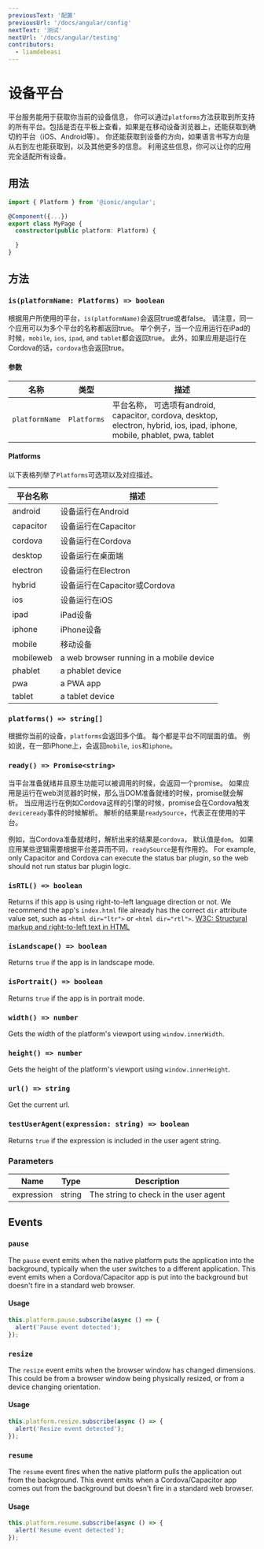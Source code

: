 ```yaml
---
previousText: '配置'
previousUrl: '/docs/angular/config'
nextText: '测试'
nextUrl: '/docs/angular/testing'
contributors:
  - liamdebeasi
---
```



# 设备平台

平台服务能用于获取你当前的设备信息， 你可以通过`platforms`方法获取到所支持的所有平台。包括是否在平板上查看，如果是在移动设备浏览器上，还能获取到确切的平台（iOS、Android等）。 你还能获取到设备的方向，如果语言书写方向是从右到左也能获取到，以及其他更多的信息。 利用这些信息，你可以让你的应用完全适配所有设备。

## 用法

```typescript
import { Platform } from '@ionic/angular';

@Component({...})
export class MyPage {
  constructor(public platform: Platform) {

  }
}
```

## 方法

### `is(platformName: Platforms) => boolean`

根据用户所使用的平台，`is(platformName)`会返回true或者false。 请注意，同一个应用可以为多个平台的名称都返回true。 举个例子，当一个应用运行在iPad的时候，`mobile`, `ios`, `ipad`, and `tablet`都会返回true。 此外，如果应用是运行在Cordova的话，`cordova`也会返回true。

#### 参数

| 名称             | 类型          | 描述                                                                                                                |
| -------------- | ----------- | ----------------------------------------------------------------------------------------------------------------- |
| `platformName` | `Platforms` | 平台名称， 可选项有android, capacitor, cordova, desktop, electron, hybrid, ios, ipad, iphone, mobile, phablet, pwa, tablet |

#### Platforms

以下表格列举了`Platforms`可选项以及对应描述。

| 平台名称      | 描述                                       |
| --------- | ---------------------------------------- |
| android   | 设备运行在Android                             |
| capacitor | 设备运行在Capacitor                           |
| cordova   | 设备运行在Cordova                             |
| desktop   | 设备运行在桌面端                                 |
| electron  | 设备运行在Electron                            |
| hybrid    | 设备运行在Capacitor或Cordova                   |
| ios       | 设备运行在iOS                                 |
| ipad      | iPad设备                                   |
| iphone    | iPhone设备                                 |
| mobile    | 移动设备                                     |
| mobileweb | a web browser running in a mobile device |
| phablet   | a phablet device                         |
| pwa       | a PWA app                                |
| tablet    | a tablet device                          |

### `platforms() => string[]`

根据你当前的设备，`platforms`会返回多个值。 每个都是平台不同层面的值。 例如说，在一部iPhone上，会返回`mobile`, `ios`和`iphone`。

### `ready() => Promise<string>`

当平台准备就绪并且原生功能可以被调用的时候，会返回一个promise。 如果应用是运行在web浏览器的时候，那么当DOM准备就绪的时候，promise就会解析。 当应用运行在例如Cordova这样的引擎的时候，promise会在Cordova触发`deviceready`事件的时候解析。 解析的结果是`readySource`，代表正在使用的平台。

例如，当Cordova准备就绪时，解析出来的结果是`cordova`， 默认值是`dom`。 如果应用某些逻辑需要根据平台差异而不同，`readySource`是有作用的。 For example, only Capacitor and Cordova can execute the status bar plugin, so the web should not run status bar plugin logic.

### `isRTL() => boolean`

Returns if this app is using right-to-left language direction or not. We recommend the app's `index.html` file already has the correct `dir` attribute value set, such as `<html dir="ltr">` or `<html dir="rtl">`. [W3C: Structural markup and right-to-left text in HTML](http://www.w3.org/International/questions/qa-html-dir)

### `isLandscape() => boolean`

Returns `true` if the app is in landscape mode.

### `isPortrait() => boolean`

Returns `true` if the app is in portrait mode.

### `width() => number`

Gets the width of the platform's viewport using `window.innerWidth`.

### `height() => number`

Gets the height of the platform's viewport using `window.innerHeight`.

### `url() => string`

Get the current url.

### `testUserAgent(expression: string) => boolean`

Returns `true` if the expression is included in the user agent string.

### Parameters
| Name       | Type   | Description                           |
| ---------- | ------ | ------------------------------------- |
| expression | string | The string to check in the user agent |

## Events

### `pause`

The `pause` event emits when the native platform puts the application into the background, typically when the user switches to a different application. This event emits when a Cordova/Capacitor app is put into the background but doesn't fire in a standard web browser.

#### Usage

```typescript
this.platform.pause.subscribe(async () => {
  alert('Pause event detected');
});
```

### `resize`

The `resize` event emits when the browser window has changed dimensions. This could be from a browser window being physically resized, or from a device changing orientation.

#### Usage

```typescript
this.platform.resize.subscribe(async () => {
  alert('Resize event detected');
});
```

### `resume`

The `resume` event fires when the native platform pulls the application out from the background. This event emits when a Cordova/Capacitor app comes out from the background but doesn't fire in a standard web browser.

#### Usage

```typescript
this.platform.resume.subscribe(async () => {
  alert('Resume event detected');
});
```
